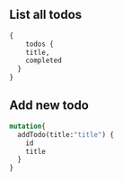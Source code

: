 ## List all todos

```graphql
{
 	todos {
    title,
    completed
  }
}
```

## Add new todo

```graphql
mutation{
  addTodo(title:"title") {
    id
    title
  }
}
```


